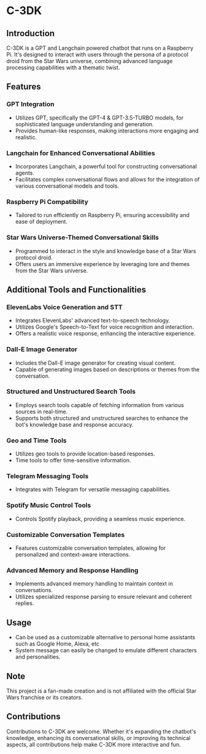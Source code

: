 # C-3DK

## Introduction
C-3DK is a GPT and Langchain powered chatbot that runs on a Raspberry Pi. It's designed to interact with users through the persona of a protocol droid from the Star Wars universe, combining advanced language processing capabilities with a thematic twist.

## Features

### GPT Integration
- Utilizes GPT, specifically the GPT-4 & GPT-3.5-TURBO models, for sophisticated language understanding and generation.
- Provides human-like responses, making interactions more engaging and realistic.

### Langchain for Enhanced Conversational Abilities
- Incorporates Langchain, a powerful tool for constructing conversational agents.
- Facilitates complex conversational flows and allows for the integration of various conversational models and tools.

### Raspberry Pi Compatibility
- Tailored to run efficiently on Raspberry Pi, ensuring accessibility and ease of deployment.

### Star Wars Universe-Themed Conversational Skills
- Programmed to interact in the style and knowledge base of a Star Wars protocol droid.
- Offers users an immersive experience by leveraging lore and themes from the Star Wars universe.

## Additional Tools and Functionalities

### ElevenLabs Voice Generation and STT
- Integrates ElevenLabs' advanced text-to-speech technology.
- Utilizes Google's Speech-to-Text for voice recognition and interaction.
- Offers a realistic voice response, enhancing the interactive experience.

### Dall-E Image Generator
- Includes the Dall-E image generator for creating visual content.
- Capable of generating images based on descriptions or themes from the conversation.

### Structured and Unstructured Search Tools
- Employs search tools capable of fetching information from various sources in real-time.
- Supports both structured and unstructured searches to enhance the bot's knowledge base and response accuracy.

### Geo and Time Tools
- Utilizes geo tools to provide location-based responses.
- Time tools to offer time-sensitive information.

### Telegram Messaging Tools
- Integrates with Telegram for versatile messaging capabilities.

### Spotify Music Control Tools
- Controls Spotify playback, providing a seamless music experience.

### Customizable Conversation Templates
- Features customizable conversation templates, allowing for personalized and context-aware interactions.

### Advanced Memory and Response Handling
- Implements advanced memory handling to maintain context in conversations.
- Utilizes specialized response parsing to ensure relevant and coherent replies.

## Usage
- Can be used as a customizable alternative to personal home assistants such as Google Home, Alexa, etc
- System message can easily be changed to emulate different characters and personalities.

## Note
This project is a fan-made creation and is not affiliated with the official Star Wars franchise or its creators.

## Contributions
Contributions to C-3DK are welcome. Whether it's expanding the chatbot's knowledge, enhancing its conversational skills, or improving its technical aspects, all contributions help make C-3DK more interactive and fun.

